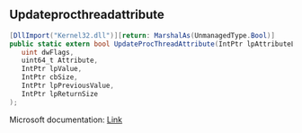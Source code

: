 ## Updateprocthreadattribute

```csharp
[DllImport("Kernel32.dll")][return: MarshalAs(UnmanagedType.Bool)]
public static extern bool UpdateProcThreadAttribute(IntPtr lpAttributeList,
   uint dwFlags,
   uint64_t Attribute,
   IntPtr lpValue,
   IntPtr cbSize,
   IntPtr lpPreviousValue,
   IntPtr lpReturnSize
);
```

Microsoft documentation: [Link](https://docs.microsoft.com/en-us/windows/win32/api/processthreadsapi/nf-processthreadsapi-updateprocthreadattribute)

